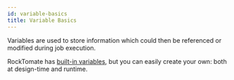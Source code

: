 ```yaml
---
id: variable-basics
title: Variable Basics
---
```


Variables are used to store information which could then be referenced or modified during job execution.

RockTomate has [built-in variables](root-variables.md), but you can easily create your own: both at design-time and runtime.